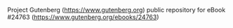 Project Gutenberg (https://www.gutenberg.org) public repository for eBook #24763 (https://www.gutenberg.org/ebooks/24763)
